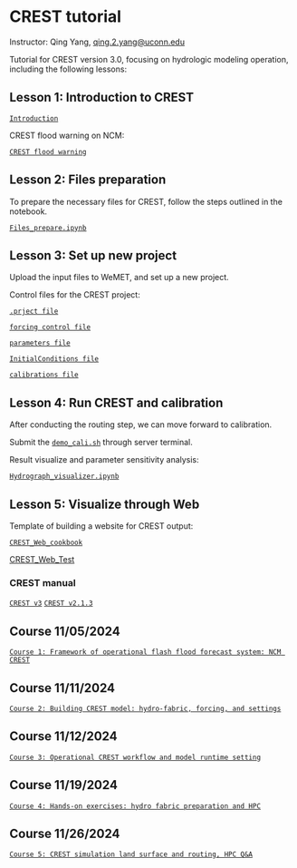 # CREST tutorial

Instructor: Qing Yang, qing.2.yang@uconn.edu

Tutorial for CREST version 3.0, focusing on hydrologic modeling operation, including the following lessons:

## Lesson 1: Introduction to CREST

[`Introduction`](./CREST_Introduction.pdf)

CREST flood warning on NCM:

[`CREST flood warning`](http://weathermodels.ncm.gov.sa/ffg.php?model=CREST&variable=quantile)

## Lesson 2: Files preparation

To prepare the necessary files for CREST, follow the steps outlined in the notebook.

[`Files_prepare.ipynb`](./Files_prepare.ipynb)

## Lesson 3: Set up new project

Upload the input files to WeMET, and set up a new project.

Control files for the CREST project:

[`.prject file`](./control_file_template/project_file.md)

[`forcing control file`](./control_file_template/forcing_control_file.md)

[`parameters file`](./control_file_template/parameters_file.md)

[`InitialConditions file`](./control_file_template/InitialConditions_file.md)

[`calibrations file`](./control_file_template/calibrations_file.md)

## Lesson 4: Run CREST and calibration

After conducting the routing step, we can move forward to calibration.

Submit the [`demo_cali.sh`](./demo_project/demo_cali.sh) through server terminal.

Result visualize and parameter sensitivity analysis:

[`Hydrograph_visualizer.ipynb`](./Hydrograph_visualizer.ipynb)

## Lesson 5: Visualize through Web

Template of building a website for CREST output:

[`CREST_Web_cookbook`](./Flood_quantile_web.ipynb)

[CREST_Web_Test](./demo_project/test_crest_out.html)

### CREST manual
[`CREST v3`](./manual/CREST_User_Manual_v3.pdf)
[`CREST v2.1.3`](./manual/CREST_User_Manual_v2_1_3.pdf)


## Course 11/05/2024
[`Course 1: Framework of operational flash flood forecast system: NCM CREST`](./Course1_Framework_of_operational_flash_floodforecast_system_NCM_CREST.pdf)

## Course 11/11/2024
[`Course 2: Building CREST model: hydro-fabric, forcing, and settings`](./Course_2_Building_CREST_model_hydro-fabric_forcing_and_settings.pdf)

## Course 11/12/2024
[`Course 3: Operational CREST workflow and model runtime setting`](./Course_3_Operational_CREST_workflow_and_model_runtime_setting.pdf)

## Course 11/19/2024
[`Course 4: Hands-on exercises: hydro fabric preparation and HPC`](./Course_4_Hands-on_exercises_hydro_fabric_preparation_and_HPC.pdf)

## Course 11/26/2024
[`Course 5: CREST simulation land surface and routing, HPC Q&A`](./Course_5_CREST_simulation_land_surface_and_routing_HPC_Q&A.pdf)